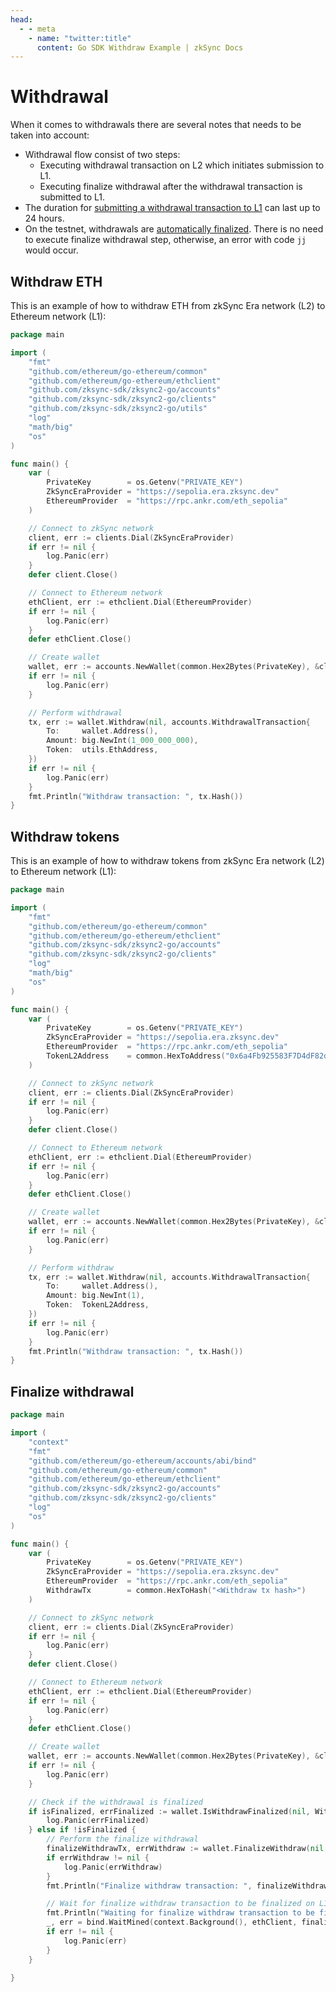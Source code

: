 ```yaml
---
head:
  - - meta
    - name: "twitter:title"
      content: Go SDK Withdraw Example | zkSync Docs
---
```


# Withdrawal

When it comes to withdrawals there are several notes that needs to be taken into account:

- Withdrawal flow consist of two steps:
  - Executing withdrawal transaction on L2 which initiates submission to L1.
  - Executing finalize withdrawal after the withdrawal transaction is submitted to L1.
- The duration for [submitting a withdrawal transaction to L1](../../../support/withdrawal-delay.md)
  can last up to 24 hours.
- On the testnet, withdrawals are [automatically finalized](../../../technical-reference/bridging-asset.md#withdrawals-to-l1).
  There is no need to execute finalize withdrawal step, otherwise, an error with code `jj` would occur.

## Withdraw ETH

This is an example of how to withdraw ETH from zkSync Era network (L2) to Ethereum network (L1):

```go
package main

import (
	"fmt"
	"github.com/ethereum/go-ethereum/common"
	"github.com/ethereum/go-ethereum/ethclient"
	"github.com/zksync-sdk/zksync2-go/accounts"
	"github.com/zksync-sdk/zksync2-go/clients"
	"github.com/zksync-sdk/zksync2-go/utils"
	"log"
	"math/big"
	"os"
)

func main() {
	var (
		PrivateKey        = os.Getenv("PRIVATE_KEY")
		ZkSyncEraProvider = "https://sepolia.era.zksync.dev"
		EthereumProvider  = "https://rpc.ankr.com/eth_sepolia"
	)

	// Connect to zkSync network
	client, err := clients.Dial(ZkSyncEraProvider)
	if err != nil {
		log.Panic(err)
	}
	defer client.Close()

	// Connect to Ethereum network
	ethClient, err := ethclient.Dial(EthereumProvider)
	if err != nil {
		log.Panic(err)
	}
	defer ethClient.Close()

	// Create wallet
	wallet, err := accounts.NewWallet(common.Hex2Bytes(PrivateKey), &client, ethClient)
	if err != nil {
		log.Panic(err)
	}

	// Perform withdrawal
	tx, err := wallet.Withdraw(nil, accounts.WithdrawalTransaction{
		To:     wallet.Address(),
		Amount: big.NewInt(1_000_000_000),
		Token:  utils.EthAddress,
	})
	if err != nil {
		log.Panic(err)
	}
	fmt.Println("Withdraw transaction: ", tx.Hash())
}
```

## Withdraw tokens

This is an example of how to withdraw tokens from zkSync Era network (L2) to Ethereum network (L1):

```go
package main

import (
	"fmt"
	"github.com/ethereum/go-ethereum/common"
	"github.com/ethereum/go-ethereum/ethclient"
	"github.com/zksync-sdk/zksync2-go/accounts"
	"github.com/zksync-sdk/zksync2-go/clients"
	"log"
	"math/big"
	"os"
)

func main() {
	var (
		PrivateKey        = os.Getenv("PRIVATE_KEY")
		ZkSyncEraProvider = "https://sepolia.era.zksync.dev"
		EthereumProvider  = "https://rpc.ankr.com/eth_sepolia"
		TokenL2Address    = common.HexToAddress("0x6a4Fb925583F7D4dF82de62d98107468aE846FD1")
	)

	// Connect to zkSync network
	client, err := clients.Dial(ZkSyncEraProvider)
	if err != nil {
		log.Panic(err)
	}
	defer client.Close()

	// Connect to Ethereum network
	ethClient, err := ethclient.Dial(EthereumProvider)
	if err != nil {
		log.Panic(err)
	}
	defer ethClient.Close()

	// Create wallet
	wallet, err := accounts.NewWallet(common.Hex2Bytes(PrivateKey), &client, ethClient)
	if err != nil {
		log.Panic(err)
	}

	// Perform withdraw
	tx, err := wallet.Withdraw(nil, accounts.WithdrawalTransaction{
		To:     wallet.Address(),
		Amount: big.NewInt(1),
		Token:  TokenL2Address,
	})
	if err != nil {
		log.Panic(err)
	}
	fmt.Println("Withdraw transaction: ", tx.Hash())
}
```

## Finalize withdrawal

```go
package main

import (
	"context"
	"fmt"
	"github.com/ethereum/go-ethereum/accounts/abi/bind"
	"github.com/ethereum/go-ethereum/common"
	"github.com/ethereum/go-ethereum/ethclient"
	"github.com/zksync-sdk/zksync2-go/accounts"
	"github.com/zksync-sdk/zksync2-go/clients"
	"log"
	"os"
)

func main() {
	var (
		PrivateKey        = os.Getenv("PRIVATE_KEY")
		ZkSyncEraProvider = "https://sepolia.era.zksync.dev"
		EthereumProvider  = "https://rpc.ankr.com/eth_sepolia"
		WithdrawTx        = common.HexToHash("<Withdraw tx hash>")
	)

	// Connect to zkSync network
	client, err := clients.Dial(ZkSyncEraProvider)
	if err != nil {
		log.Panic(err)
	}
	defer client.Close()

	// Connect to Ethereum network
	ethClient, err := ethclient.Dial(EthereumProvider)
	if err != nil {
		log.Panic(err)
	}
	defer ethClient.Close()

	// Create wallet
	wallet, err := accounts.NewWallet(common.Hex2Bytes(PrivateKey), &client, ethClient)
	if err != nil {
		log.Panic(err)
	}

	// Check if the withdrawal is finalized
	if isFinalized, errFinalized := wallet.IsWithdrawFinalized(nil, WithdrawTx, 0); errFinalized != nil {
		log.Panic(errFinalized)
	} else if !isFinalized {
		// Perform the finalize withdrawal
		finalizeWithdrawTx, errWithdraw := wallet.FinalizeWithdraw(nil, WithdrawTx, 0)
		if errWithdraw != nil {
			log.Panic(errWithdraw)
		}
		fmt.Println("Finalize withdraw transaction: ", finalizeWithdrawTx.Hash())

		// Wait for finalize withdraw transaction to be finalized on L1 network
		fmt.Println("Waiting for finalize withdraw transaction to be finalized on L1 network")
		_, err = bind.WaitMined(context.Background(), ethClient, finalizeWithdrawTx)
		if err != nil {
			log.Panic(err)
		}
	}

}

```
